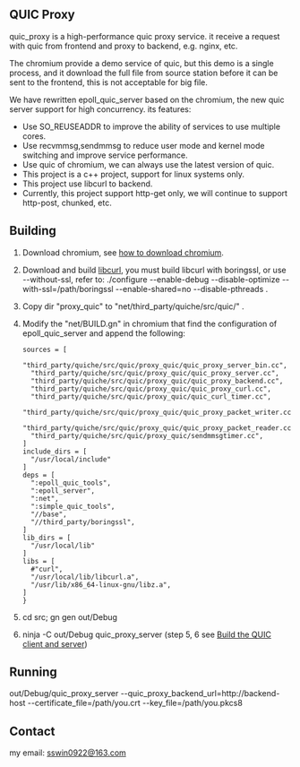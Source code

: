 ## QUIC Proxy

quic_proxy is a high-performance quic proxy service. it receive a  request with quic from frontend and proxy to backend, e.g. nginx, etc.

The chromium provide a demo service of quic, but this demo is a single process, and it download the full file from source station before it can be sent to the frontend, this is not acceptable for big file.

We have rewritten epoll_quic_server based on the chromium, the new quic server support for high concurrency. its features:

- Use SO_REUSEADDR to improve the ability of services to use multiple cores.
- Use recvmmsg,sendmmsg to reduce user mode and kernel mode switching and improve service performance.
- Use quic of chromium, we can always use the latest version of quic.
- This project is a c++ project, support for linux systems only.
- This project use libcurl to backend.
- Currently, this project support http-get only, we will continue to support http-post, chunked, etc.

## Building

1. Download chromium, see [how to download chromium](https://chromium.googlesource.com/chromium/src/+/master/docs/linux_build_instructions.md/).
2. Download and build [libcurl](https://curl.haxx.se/download.html), you must build libcurl with boringssl, or use --without-ssl, refer to: ./configure --enable-debug --disable-optimize --with-ssl=/path/boringssl --enable-shared=no --disable-pthreads .
3. Copy dir "proxy_quic" to "net/third_party/quiche/src/quic/" .
4. Modify the "net/BUILD.gn" in chromium that find the configuration of epoll_quic_server and append the following:

    ```executable("quic_proxy_server") {
    sources = [
      "third_party/quiche/src/quic/proxy_quic/quic_proxy_server_bin.cc",
      "third_party/quiche/src/quic/proxy_quic/quic_proxy_server.cc",
      "third_party/quiche/src/quic/proxy_quic/quic_proxy_backend.cc",
      "third_party/quiche/src/quic/proxy_quic/quic_proxy_curl.cc",
      "third_party/quiche/src/quic/proxy_quic/quic_curl_timer.cc",
      "third_party/quiche/src/quic/proxy_quic/quic_proxy_packet_writer.cc",
      "third_party/quiche/src/quic/proxy_quic/quic_proxy_packet_reader.cc",
      "third_party/quiche/src/quic/proxy_quic/sendmmsgtimer.cc",
    ]
    include_dirs = [
      "/usr/local/include"
    ]
    deps = [
      ":epoll_quic_tools",
      ":epoll_server",
      ":net",
      ":simple_quic_tools",
      "//base",
      "//third_party/boringssl",
    ]
    lib_dirs = [
      "/usr/local/lib"
    ]
    libs = [
      #"curl",
      "/usr/local/lib/libcurl.a",
      "/usr/lib/x86_64-linux-gnu/libz.a",
    ]
   }
   ```

5. cd src; gn gen out/Debug
6. ninja -C out/Debug quic_proxy_server (step 5, 6 see [Build the QUIC client and server](https://www.chromium.org/quic/playing-with-quic))

## Running
out/Debug/quic_proxy_server --quic_proxy_backend_url=http://backend-host --certificate_file=/path/you.crt --key_file=/path/you.pkcs8

## Contact
my email: sswin0922@163.com